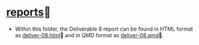 # [reports](.)📁
- Within this folder, the Deliverable 8 report can be found in HTML format as [deliver-08.html](deliver-08.html)📝 and in QMD format as [deliver-08.qmd](deliver-08.qmd)📝.